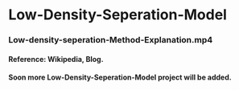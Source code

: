 # Low-Density-Seperation-Model

### Low-density-seperation-Method-Explanation.mp4
#### Reference: Wikipedia, Blog.

#### Soon more Low-Density-Seperation-Model project will be added.
